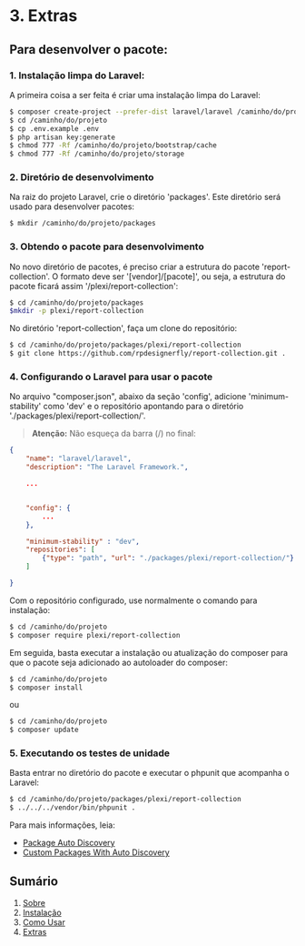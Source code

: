 # 3. Extras

## Para desenvolver o pacote:

### 1. Instalação limpa do Laravel:

A primeira coisa a ser feita é criar uma instalação limpa do Laravel:

```bash
$ composer create-project --prefer-dist laravel/laravel /caminho/do/projeto
$ cd /caminho/do/projeto
$ cp .env.example .env
$ php artisan key:generate
$ chmod 777 -Rf /caminho/do/projeto/bootstrap/cache
$ chmod 777 -Rf /caminho/do/projeto/storage
```

### 2. Diretório de desenvolvimento

Na raiz do projeto Laravel, crie o diretório 'packages'. Este diretório será usado para desenvolver pacotes:

```bash
$ mkdir /caminho/do/projeto/packages
```

### 3. Obtendo o pacote para desenvolvimento

No novo diretório de pacotes, é preciso criar a estrutura do pacote 'report-collection'. O formato deve ser '[vendor]/[pacote]', ou seja, a estrutura do pacote ficará assim '/plexi/report-collection':

```bash
$ cd /caminho/do/projeto/packages
$mkdir -p plexi/report-collection
```

No diretório 'report-collection', faça um clone do repositório:

```bash
$ cd /caminho/do/projeto/packages/plexi/report-collection
$ git clone https://github.com/rpdesignerfly/report-collection.git .
```

### 4. Configurando o Laravel para usar o pacote

No arquivo "composer.json", abaixo da seção 'config', adicione 'minimum-stability' como 'dev' e o repositório apontando para o diretório './packages/plexi/report-collection/'.

> **Atenção:**
> Não esqueça da barra (/) no final:

```json
{
    "name": "laravel/laravel",
    "description": "The Laravel Framework.",

    ...


    "config": {
        ...
    },

    "minimum-stability" : "dev",
    "repositories": [
        {"type": "path", "url": "./packages/plexi/report-collection/"}
    ]

}
```

Com o repositório configurado, use normalmente o comando para instalação:

```bash
$ cd /caminho/do/projeto
$ composer require plexi/report-collection
```


Em seguida, basta executar a instalação ou atualização do composer para que o pacote seja
adicionado ao autoloader do composer:

```bash
$ cd /caminho/do/projeto
$ composer install
```

ou

```bash
$ cd /caminho/do/projeto
$ composer update
```

### 5. Executando os testes de unidade

Basta entrar no diretório do pacote e executar o phpunit que acompanha o Laravel:

```bash
$ cd /caminho/do/projeto/packages/plexi/report-collection
$ ../../../vendor/bin/phpunit .
```


Para mais informações, leia:

* [Package Auto Discovery](https://medium.com/@taylorotwell/package-auto-discovery-in-laravel-5-5-ea9e3ab20518)
* [Custom Packages With Auto Discovery](https://medium.com/sureshvel/laravel-5-5-custom-packages-with-autodiscover-the-providers-5772c60d847e)

## Sumário

  1. [Sobre](01-About.md)
  2. [Instalação](02-Installation.md)
  3. [Como Usar](03-Usage.md)
  4. [Extras](04-Extras.md)
